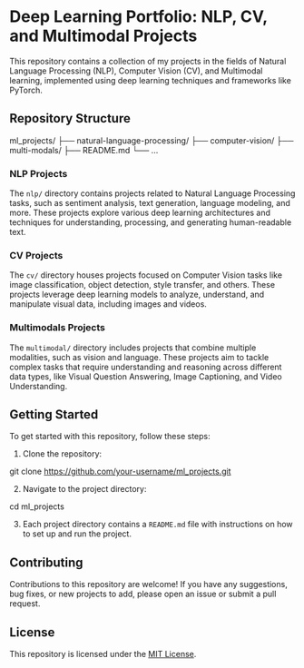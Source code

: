 # Deep Learning Portfolio: NLP, CV, and Multimodal Projects

This repository contains a collection of my projects in the fields of Natural Language Processing (NLP), Computer Vision (CV), and Multimodal learning, implemented using deep learning techniques and frameworks like PyTorch.

## Repository Structure

ml_projects/
├── natural-language-processing/
├── computer-vision/
├── multi-modals/
├── README.md
└── ...


### NLP Projects

The `nlp/` directory contains projects related to Natural Language Processing tasks, such as sentiment analysis, text generation, language modeling, and more. These projects explore various deep learning architectures and techniques for understanding, processing, and generating human-readable text.

### CV Projects

The `cv/` directory houses projects focused on Computer Vision tasks like image classification, object detection, style transfer, and others. These projects leverage deep learning models to analyze, understand, and manipulate visual data, including images and videos.

### Multimodals Projects

The `multimodal/` directory includes projects that combine multiple modalities, such as vision and language. These projects aim to tackle complex tasks that require understanding and reasoning across different data types, like Visual Question Answering, Image Captioning, and Video Understanding.

## Getting Started

To get started with this repository, follow these steps:

1. Clone the repository:

git clone https://github.com/your-username/ml_projects.git


2. Navigate to the project directory:

cd ml_projects


3. Each project directory contains a `README.md` file with instructions on how to set up and run the project.

## Contributing

Contributions to this repository are welcome! If you have any suggestions, bug fixes, or new projects to add, please open an issue or submit a pull request.

## License

This repository is licensed under the [MIT License](LICENSE).
